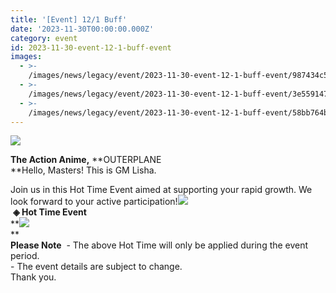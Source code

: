 ```yaml
---
title: '[Event] 12/1 Buff'
date: '2023-11-30T00:00:00.000Z'
category: event
id: 2023-11-30-event-12-1-buff-event
images:
  - >-
    /images/news/legacy/event/2023-11-30-event-12-1-buff-event/987434c533884d8fa0bd5ff0086a05ee.webp
  - >-
    /images/news/legacy/event/2023-11-30-event-12-1-buff-event/3e559147b7d44dd0b6d4dfdd26b5510d.webp
  - >-
    /images/news/legacy/event/2023-11-30-event-12-1-buff-event/58bb764bb7334347bd422e250828dc01.webp
---
```


![](/images/news/legacy/event/2023-11-30-event-12-1-buff-event/987434c533884d8fa0bd5ff0086a05ee.webp)  
  
**The Action Anime,** **OUTERPLANE  
**Hello, Masters! This is GM Lisha.  
  
Join us in this Hot Time Event aimed at supporting your rapid growth. We look forward to your active participation!![](/images/news/legacy/event/2023-11-30-event-12-1-buff-event/3e559147b7d44dd0b6d4dfdd26b5510d.webp)  
 **◈ Hot Time Event**  
**![](/images/news/legacy/event/2023-11-30-event-12-1-buff-event/58bb764bb7334347bd422e250828dc01.webp)  
**  
**Please Note**  \- The above Hot Time will only be applied during the event period.  
\- The event details are subject to change.  
Thank you.
